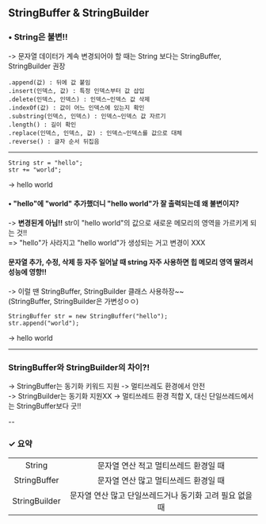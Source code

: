 StringBuffer & StringBuilder  
------

### • String은 불변!!  
-> 문자열 데이터가 계속 변경되어야 할 때는 String 보다는 StringBuffer, StringBuilder 권장  

```
.append(값) : 뒤에 값 붙임  
.insert(인덱스, 값) : 특정 인덱스부터 값 삽입    
.delete(인덱스, 인덱스) : 인덱스~인덱스 값 삭제  
.indexOf(값) : 값이 어느 인덱스에 있는지 확인  
.substring(인덱스, 인덱스) : 인덱스~인덱스 값 자르기  
.length() : 길이 확인  
.replace(인덱스, 인덱스, 값) : 인덱스~인덱스를 값으로 대체  
.reverse() : 글자 순서 뒤집음  
```

----

```
String str = "hello";
str += "world";
```
-> hello world  

#### • "hello"에 "world" 추가했더니 "hello world"가 잘 출력되는데 왜 불변이지?  
-> **변경된게 아님!!** str이 "hello world"의 값으로 새로운 메모리의 영역을 가르키게 되는 것!!  
=> "hello"가 사라지고 "hello world"가 생성되는 거고 변경이 XXX  

####  문자열 추가, 수정, 삭제 등 자주 일어날 때 string 자주 사용하면 힙 메모리 영역 딸려서 성능에 영향!!  
-> 이럴 땐 StringBuffer, StringBuilder 클래스 사용하장~~  
(StringBuffer, StringBuilder은 가변성ㅇㅇ)  

```
StringBuffer str = new StringBuffer("hello");
str.append("world");
```
-> hello world  

----
###  StringBuffer와 StringBuilder의 차이?!  
-> StringBuffer는 동기화 키워드 지원 -> 멀티쓰레도 환경에서 안전  
-> StringBuilder는 동기화 지원XX -> 멀티쓰레드 환경 적합 X, 대신 단일쓰레드에서는 StringBuffer보다 굿!!  

--  

### ✓ 요약  
|||
|:---:|:---:|
|String | 문자열 연산 적고 멀티쓰레드 환경일 때  |
|StringBuffer | 문자열 연산 많고 멀티쓰레드 환경일 때  |
|StringBuilder | 문자열 연산 많고 단일쓰레드거나 동기화 고려 필요 없을 때  |






